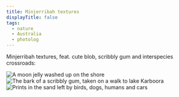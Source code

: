 ```yaml
---
title: Minjerribah textures
displayTitle: false
tags:
  - nature
  - Australia
  - photolog
---
```


Minjerribah textures, feat. cute blob, scribbly gum and interspecies crossroads:

![A moon jelly washed up on the shore](https://d2w9rnfcy7mm78.cloudfront.net/6061611/original_125e61a530371d9e3444820d158bfa54.jpg?1580661165?bc=0)
![The bark of a scribbly gum, taken on a walk to lake Karboora](https://d2w9rnfcy7mm78.cloudfront.net/6061612/original_df967e841cb1b9bbd5d32fdb4077568a.jpg?1580661170?bc=0)
![Prints in the sand left by birds, dogs, humans and cars](https://d2w9rnfcy7mm78.cloudfront.net/6061613/original_6fa9bfe8d1d97a3046fd8f4959e6ec7b.jpg?1580661171?bc=0)
